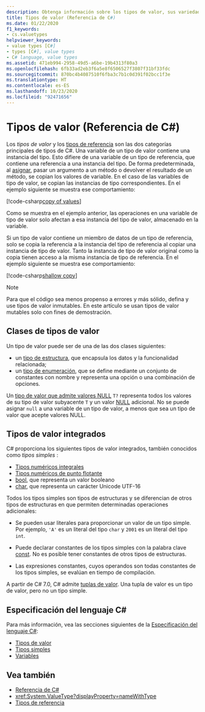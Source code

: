 ```yaml
---
description: Obtenga información sobre los tipos de valor, sus variedades y los que están integrados en C#.
title: Tipos de valor (Referencia de C#)
ms.date: 01/22/2020
f1_keywords:
- cs.valuetypes
helpviewer_keywords:
- value types [C#]
- types [C#], value types
- C# language, value types
ms.assetid: 471eb994-2958-49d5-a6be-19b4313f80a3
ms.openlocfilehash: 6fb33ad2eb3f6a5e8f6506527f3807f31bf33fdc
ms.sourcegitcommit: 870bc4b4087510f6fba3c7b1c0d391f02bcc1f3e
ms.translationtype: HT
ms.contentlocale: es-ES
ms.lasthandoff: 10/23/2020
ms.locfileid: "92471656"
---
```

# <a name="value-types-c-reference"></a>Tipos de valor (Referencia de C#)

Los *tipos de valor* y los [tipos de referencia](../keywords/reference-types.md) son las dos categorías principales de tipos de C#. Una variable de un tipo de valor contiene una instancia del tipo. Esto difiere de una variable de un tipo de referencia, que contiene una referencia a una instancia del tipo. De forma predeterminada, al [asignar](../operators/assignment-operator.md), pasar un argumento a un método o devolver el resultado de un método, se copian los valores de variable. En el caso de las variables de tipo de valor, se copian las instancias de tipo correspondientes. En el ejemplo siguiente se muestra ese comportamiento:

[!code-csharp[copy of values](snippets/shared/ValueTypes.cs#ValueTypeCopied)]

Como se muestra en el ejemplo anterior, las operaciones en una variable de tipo de valor solo afectan a esa instancia del tipo de valor, almacenado en la variable.

Si un tipo de valor contiene un miembro de datos de un tipo de referencia, solo se copia la referencia a la instancia del tipo de referencia al copiar una instancia de tipo de valor. Tanto la instancia de tipo de valor original como la copia tienen acceso a la misma instancia de tipo de referencia. En el ejemplo siguiente se muestra ese comportamiento:

[!code-csharp[shallow copy](snippets/shared/ValueTypes.cs#ShallowCopy)]

> [!NOTE]
> Para que el código sea menos propenso a errores y más sólido, defina y use tipos de valor inmutables. En este artículo se usan tipos de valor mutables solo con fines de demostración.

## <a name="kinds-of-value-types"></a>Clases de tipos de valor

Un tipo de valor puede ser de una de las dos clases siguientes:

- un [tipo de estructura](struct.md), que encapsula los datos y la funcionalidad relacionada;
- un [tipo de enumeración](enum.md), que se define mediante un conjunto de constantes con nombre y representa una opción o una combinación de opciones.

Un [tipo de valor que admite valores NULL](nullable-value-types.md) `T?` representa todos los valores de su tipo de valor subyacente `T` y un valor [NULL](../keywords/null.md) adicional. No se puede asignar `null` a una variable de un tipo de valor, a menos que sea un tipo de valor que acepte valores NULL.

## <a name="built-in-value-types"></a>Tipos de valor integrados

C# proporciona los siguientes tipos de valor integrados, también conocidos como *tipos simples* :

- [Tipos numéricos integrales](integral-numeric-types.md)
- [Tipos numéricos de punto flotante](floating-point-numeric-types.md)
- [bool](bool.md), que representa un valor booleano
- [char](char.md), que representa un carácter Unicode UTF-16

Todos los tipos simples son tipos de estructuras y se diferencian de otros tipos de estructuras en que permiten determinadas operaciones adicionales:

- Se pueden usar literales para proporcionar un valor de un tipo simple. Por ejemplo, `'A'` es un literal del tipo `char` y `2001` es un literal del tipo `int`.

- Puede declarar constantes de los tipos simples con la palabra clave [const](../keywords/const.md). No es posible tener constantes de otros tipos de estructuras.

- Las expresiones constantes, cuyos operandos son todas constantes de los tipos simples, se evalúan en tiempo de compilación.

A partir de C# 7.0, C# admite [tuplas de valor](value-tuples.md). Una tupla de valor es un tipo de valor, pero no un tipo simple.

## <a name="c-language-specification"></a>Especificación del lenguaje C#

Para más información, vea las secciones siguientes de la [Especificación del lenguaje C#](~/_csharplang/spec/introduction.md):

- [Tipos de valor](~/_csharplang/spec/types.md#value-types)
- [Tipos simples](~/_csharplang/spec/types.md#simple-types)
- [Variables](~/_csharplang/spec/variables.md)

## <a name="see-also"></a>Vea también

- [Referencia de C#](../index.md)
- <xref:System.ValueType?displayProperty=nameWithType>
- [Tipos de referencia](../keywords/reference-types.md)
